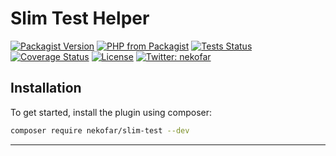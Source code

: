 # Slim Test Helper

[![Packagist Version][icon-packagist]][link-packagist]
[![PHP from Packagist][icon-php-version]][link-packagist]
[![Tests Status][icon-workflow]][link-workflow]
[![Coverage Status][icon-coverage]][link-coverage]
[![License][icon-license]][link-license]
[![Twitter: nekofar][icon-twitter]][link-twitter]

## Installation

To get started, install the plugin using composer:

```bash
composer require nekofar/slim-test --dev
```

---
[icon-packagist]: https://img.shields.io/packagist/v/nekofar/slim-test.svg
[icon-php-version]: https://img.shields.io/packagist/php-v/nekofar/slim-test.svg
[icon-twitter]: https://img.shields.io/twitter/follow/nekofar.svg?style=flat
[icon-coverage]: https://codecov.io/gh/nekofar/slim-test/graph/badge.svg
[icon-license]: https://img.shields.io/github/license/nekofar/slim-test.svg
[icon-workflow]: https://img.shields.io/github/workflow/status/nekofar/slim-test/Tests

[link-packagist]: https://packagist.org/packages/nekofar/slim-test
[link-twitter]: https://twitter.com/nekofar
[link-coverage]: https://codecov.io/gh/nekofar/slim-test
[link-license]: https://github.com/nekofar/slim-test/blob/master/LICENSE.md
[link-workflow]: https://github.com/nekofar/slim-test/actions/workflows/tests.yml

